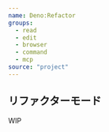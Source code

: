 ```yaml
---
name: Deno:Refactor
groups:
  - read
  - edit
  - browser
  - command
  - mcp
source: "project"
---
```


## リファクターモード

WIP